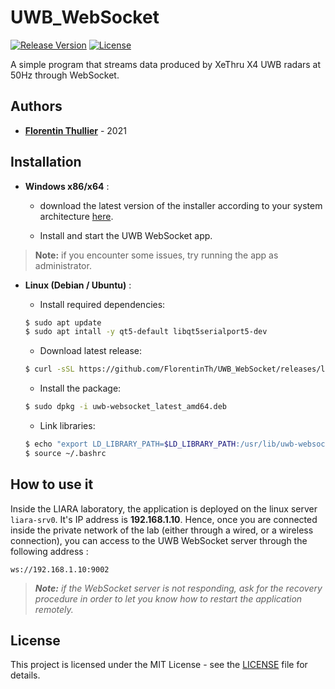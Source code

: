 # UWB_WebSocket

[![Release Version](https://img.shields.io/github/release/FlorentinTh/UWB_WebSocket)](https://github.com/FlorentinTh/UWB_WebSocket/releases) [![License](https://img.shields.io/github/license/FlorentinTh/UWB_WebSocket)](https://github.com/FlorentinTh/UWB_WebSocket/blob/main/LICENSE)

A simple program that streams data produced by XeThru X4 UWB radars at 50Hz through WebSocket.

## Authors

- [**Florentin Thullier**](https://github.com/FlorentinTh) - 2021

## Installation

- **Windows x86/x64** :

  	* download the latest version of the installer according to your system architecture [here](https://github.com/FlorentinTh/UWB_WebSocket/releases/latest).

  * Install and start the UWB WebSocket app.

> **Note:** if you encounter some issues, try running the app as administrator.

- **Linux (Debian / Ubuntu)** :

    * Install required dependencies:

    ```sh
    $ sudo apt update
    $ sudo apt intall -y qt5-default libqt5serialport5-dev
    ```

    * Download latest release:
    ```sh
    $ curl -sSL https://github.com/FlorentinTh/UWB_WebSocket/releases/latest/download/uwb-websocket_latest_amd64.deb
    ```

    * Install the package:

    ```sh
    $ sudo dpkg -i uwb-websocket_latest_amd64.deb
    ```

    * Link libraries:
    ```sh
    $ echo "export LD_LIBRARY_PATH=$LD_LIBRARY_PATH:/usr/lib/uwb-websocket" >> ~/.bashrc
    $ source ~/.bashrc
    ```

## How to use it

Inside the LIARA laboratory, the application is deployed on the linux server ```liara-srv0```. It's IP address is **192.168.1.10**. Hence, once you are connected inside the private network of the lab (either through a wired, or a wireless connection), you can access to the UWB WebSocket server through the following address :

```
ws://192.168.1.10:9002
```

> _**Note:** if the WebSocket server is not responding, ask for the recovery procedure in order to let you know how to restart the application remotely._

## License

This project is licensed under the MIT License - see the [LICENSE](LICENSE) file for details.
